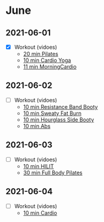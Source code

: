 
# June

## 2021-06-01  
- [X] Workout (vidoes)
  - [20 min Pilates](https://www.youtube.com/watch?v=Dt2FyFYRmes)
  - [10 min Cardio Yoga](https://www.youtube.com/watch?v=W-Jqbw0BWX0)
  - [11 min MorningCardio](https://www.bilibili.com/video/BV1zA411g7ca)
  
## 2021-06-02
- [ ] Workout (vidoes)
  - [10 min Resistance Band Booty](https://www.youtube.com/watch?v=jijfJcwCdBc)
  - [10 min Sweaty Fat Burn](https://www.youtube.com/watch?v=ZxGDdba_h18)  
  - [10 min Hourglass Side Booty](https://www.youtube.com/watch?v=BCZjD3TBVJI)
  - [10 min  Abs](https://www.youtube.com/watch?v=XxZlND8PS9s)
  
## 2021-06-03
- [ ] Workout (vidoes)
  - [10 min HILIT](https://www.youtube.com/watch?v=9AxdoCqmF7U)
  - [30 min Full Body Pilates](https://www.youtube.com/watch?v=1pboutL80N0)
    
## 2021-06-04
- [ ] Workout (vidoes)
  - [10 min Cardio](https://www.youtube.com/watch?v=fUJjsUn9bCo)